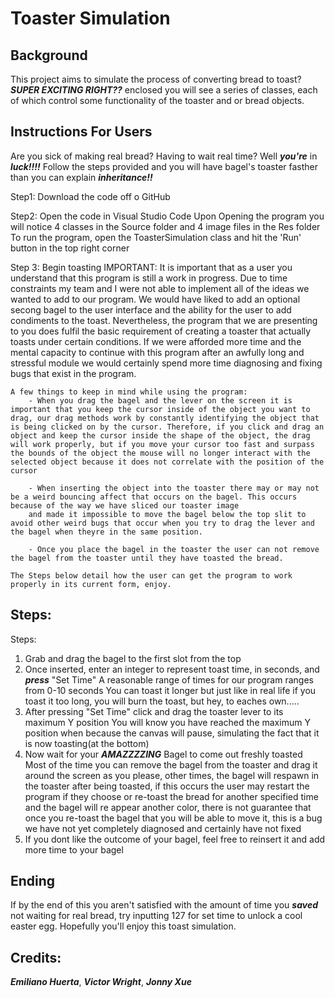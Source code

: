 # Toaster Simulation
## Background

This project aims to simulate the process of converting bread to toast? ***SUPER EXCITING RIGHT??***
enclosed you will see a series of classes, each of which control some functionality of the toaster and or bread objects. 

## Instructions For Users
Are you sick of making real bread? Having to wait real time? Well ***you're*** in ***luck!!!!*** 
Follow the steps provided and you will have bagel's toaster fasther than you can explain ***inheritance!!***

Step1: Download the code off o GitHub 

Step2: Open the code in Visual Studio Code
    Upon Opening the program you will notice 4 classes in the Source folder and 4 image files in the Res folder
    To run the program, open the ToasterSimulation class and hit the 'Run' button in the top right corner

Step 3: Begin toasting 
    IMPORTANT: It is important that as a user you understand that this program is still a work in progress. Due to time constraints my team and I were not able to implement
    all of the ideas we wanted to add to our program. We would have liked to add an optional secong bagel to the user interface and the ability for the user to add condiments to the toast.
    Nevertheless, the program that we are presenting to you does fulfil the basic requirement of creating a toaster that actually toasts under certain conditions. If we were afforded more time and the mental capacity to continue with this program after an awfully long and stressful module we would certainly spend more time diagnosing and fixing bugs that exist in the program.

    A few things to keep in mind while using the program:
        - When you drag the bagel and the lever on the screen it is important that you keep the cursor inside of the object you want to drag, our drag methods work by constantly identifying the object that is being clicked on by the cursor. Therefore, if you click and drag an object and keep the cursor inside the shape of the object, the drag will work properly, but if you move your cursor too fast and surpass the bounds of the object the mouse will no longer interact with the selected object because it does not correlate with the position of the cursor

        - When inserting the object into the toaster there may or may not be a weird bouncing affect that occurs on the bagel. This occurs because of the way we have sliced our toaster image
        and made it impossible to move the bagel below the top slit to avoid other weird bugs that occur when you try to drag the lever and the bagel when theyre in the same position. 

        - Once you place the bagel in the toaster the user can not remove the bagel from the toaster until they have toasted the bread. 

    The Steps below detail how the user can get the program to work properly in its current form, enjoy.
## Steps:
Steps: 
1) Grab and drag the bagel to the first slot from the top
2) Once inserted, enter an integer to represent toast time, in seconds, and ***press*** "Set Time"
    A reasonable range of times for our program ranges from 0-10 seconds
    You can toast it longer but just like in real life if you toast it too long, you will burn the toast, but hey, to eaches own.....
3) After pressing "Set Time" click and drag the toaster lever to its maximum Y position
    You will know you have reached the maximum Y position when because the canvas will pause, simulating the fact that it is now toasting(at the bottom)
4) Now wait for your ***AMAZZZZING*** Bagel to come out freshly toasted
    Most of the time you can remove the bagel from the toaster and drag it around the screen as you please, other times, the bagel will respawn in the toaster after being toasted, if this occurs the user may restart the program if they choose or re-toast the bread for another specified time and the bagel will re appear another color, there is not guarantee that once you re-toast the bagel that you will be able to move it, this is a bug we have not yet completely diagnosed and certainly have not fixed
5) If you dont like the outcome of your bagel, feel free to reinsert it and add more time to your bagel

## Ending
If by the end of this you aren't satisfied with the amount of time you ***saved*** not waiting for real bread, try inputting 127 for set time to unlock a cool easter egg. Hopefully you'll enjoy this toast simulation.

## Credits: 
***Emiliano Huerta***, ***Victor Wright***, ***Jonny Xue***